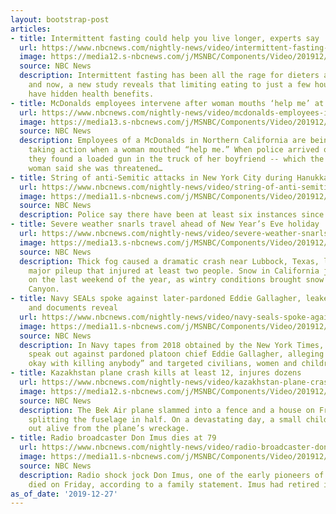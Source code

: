 ```yaml
---
layout: bootstrap-post
articles:
- title: Intermittent fasting could help you live longer, experts say
  url: https://www.nbcnews.com/nightly-news/video/intermittent-fasting-could-help-you-live-longer-experts-say-75771973683
  image: https://media12.s-nbcnews.com/j/MSNBC/Components/Video/201912/nn_gsc_intermittent_fasting_benefits_191227_1920x1080.nbcnews-fp-1200-630.jpg
  source: NBC News
  description: Intermittent fasting has been all the rage for dieters around the world,
    and now, a new study reveals that limiting eating to just a few hours a day could
    have hidden health benefits.
- title: McDonalds employees intervene after woman mouths ‘help me’ at drive-thru
  url: https://www.nbcnews.com/nightly-news/video/mcdonalds-employees-intervene-after-woman-mouths-help-me-at-drive-thru-75772485606
  image: https://media13.s-nbcnews.com/j/MSNBC/Components/Video/201912/nn_spa_mcdonalds_employee_saves_woman_191227_1920x1080.nbcnews-fp-1200-630.jpg
  source: NBC News
  description: Employees of a McDonalds in Northern California are being praised for
    taking action when a woman mouthed “help me.” When police arrived on the scene,
    they found a loaded gun in the truck of her boyfriend -- which the unidentified
    woman said she was threatened…
- title: String of anti-Semitic attacks in New York City during Hanukkah
  url: https://www.nbcnews.com/nightly-news/video/string-of-anti-semitic-attacks-in-new-york-city-during-hanukkah-75771461781
  image: https://media11.s-nbcnews.com/j/MSNBC/Components/Video/201912/nn_ral_nyc_anti_semitic_attacks_191227_1920x1080.nbcnews-fp-1200-630.jpg
  source: NBC News
  description: Police say there have been at least six instances since Monday.
- title: Severe weather snarls travel ahead of New Year’s Eve holiday
  url: https://www.nbcnews.com/nightly-news/video/severe-weather-snarls-travel-ahead-of-new-year-s-eve-holiday-75772485554
  image: https://media13.s-nbcnews.com/j/MSNBC/Components/Video/201912/nn_rmo_weather_travel_191227_1577492060981.nbcnews-fp-1200-630.jpg
  source: NBC News
  description: Thick fog caused a dramatic crash near Lubbock, Texas, leading to a
    major pileup that injured at least two people. Snow in California jammed traffic
    on the last weekend of the year, as wintry conditions brought snow near the Grand
    Canyon.
- title: Navy SEALs spoke against later-pardoned Eddie Gallagher, leaked video interviews
    and documents reveal
  url: https://www.nbcnews.com/nightly-news/video/navy-seals-spoke-against-later-pardoned-eddie-gallagher-leaked-video-interviews-and-documents-reveal-75771461643
  image: https://media11.s-nbcnews.com/j/MSNBC/Components/Video/201912/nn_ksn_eddie_gallagher_navy_seal_191227_1920x1080.nbcnews-fp-1200-630.jpg
  source: NBC News
  description: In Navy tapes from 2018 obtained by the New York Times, Navy SEALs
    speak out against pardoned platoon chief Eddie Gallagher, alleging he was “perfectly
    okay with killing anybody” and targeted civilians, women and children.
- title: Kazakhstan plane crash kills at least 12, injures dozens
  url: https://www.nbcnews.com/nightly-news/video/kazakhstan-plane-crash-kills-at-least-12-injures-dozens-75770437908
  image: https://media12.s-nbcnews.com/j/MSNBC/Components/Video/201912/nn_mbr_kazakhstan_plane_crash_191227_1920x1080.nbcnews-fp-1200-630.jpg
  source: NBC News
  description: The Bek Air plane slammed into a fence and a house on Friday morning,
    splitting the fuselage in half. On a devastating day, a small child was pulled
    out alive from the plane’s wreckage.
- title: Radio broadcaster Don Imus dies at 79
  url: https://www.nbcnews.com/nightly-news/video/radio-broadcaster-don-imus-dies-at-79-75770949794
  image: https://media11.s-nbcnews.com/j/MSNBC/Components/Video/201912/nn_kpa_don_imus_obit_191227_1577491893332.nbcnews-fp-1200-630.jpg
  source: NBC News
  description: Radio shock jock Don Imus, one of the early pioneers of his genre,
    died on Friday, according to a family statement. Imus had retired in early 2018.
as_of_date: '2019-12-27'
---
```


